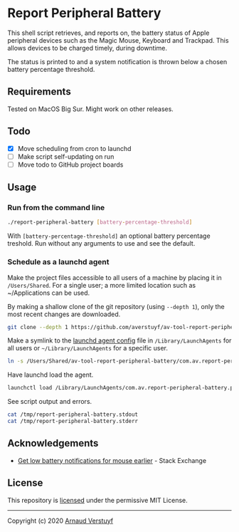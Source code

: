 # Report Peripheral Battery

This shell script retrieves, and reports on, the battery status of Apple peripheral devices such as the Magic Mouse, Keyboard and Trackpad. This allows devices to be charged timely, during downtime.

The status is printed to <stdout> and a system notification is thrown below a chosen battery percentage threshold.

## Requirements

Tested on MacOS Big Sur. Might work on other releases.

## Todo

- [x] Move scheduling from cron to launchd
- [ ] Make script self-updating on run
- [ ] Move todo to GitHub project boards

## Usage

### Run from the command line

```sh
./report-peripheral-battery [battery-percentage-threshold]
```

With `[battery-percentage-threshold]` an optional battery percentage treshold. Run without any arguments to use and see the default.

### Schedule as a launchd agent

Make the project files accessible to all users of a machine by placing it in `/Users/Shared`. For a single user; a more limited location such as ~/Applications can be used.

By making a shallow clone of the git repository (using `--depth 1`), only the most recent changes are downloaded.

```sh
git clone --depth 1 https://github.com/averstuyf/av-tool-report-peripheral-battery.git /Users/Shared/av-tool-report-peripheral-battery/
```

Make a symlink to the [launchd agent config](https://manpagez.com/man/5/launchd.plist/) file in `/Library/LaunchAgents` for all users or `~/Library/LaunchAgents` for a specific user.

```sh
ln -s /Users/Shared/av-tool-report-peripheral-battery/com.av.report-peripheral-battery.plist /Library/LaunchAgents/com.av.report-peripheral-battery.plist
```

Have launchd load the agent.

```sh
launchctl load /Library/LaunchAgents/com.av.report-peripheral-battery.plist
```

See script output and errors.

```sh
cat /tmp/report-peripheral-battery.stdout
cat /tmp/report-peripheral-battery.stderr
```

## Acknowledgements

- [Get low battery notifications for mouse earlier](https://apple.stackexchange.com/questions/254703/get-low-battery-notifications-for-mouse-earlier/327627#327627) - Stack Exchange

## License

This repository is [licensed](LICENSE.md) under the permissive MIT License.

---

Copyright (c) 2020 [Arnaud Verstuyf](https://github.com/averstuyf)
